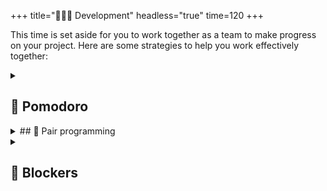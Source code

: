 +++
title="🧑🏿‍🔧 Development"
headless="true"
time=120
+++

This time is set aside for you to work together as a team to make progress on your project. Here are some strategies to help you work effectively together:

<details>
<summary>

## 🍅 Pomodoro

</summary>
Each team member take a small-scoped ticket. Set a timer for {{<timer>}}25{{</timer>}}. Use this focused time to complete your ticket and open a PR.

⌛ Time's up! Take a {{<timer>}}5{{</timer>}} break! Make a cup of tea. Walk around a bit.

Now set a new {{<timer>}}25{{</timer>}} and review each PR as a group.

⌛ Time's up! Take a {{<timer>}}5{{</timer>}} break! Make a cup of tea. Stretch! Look at how much progress you made in one hour. ✨

</details>
<details>
<summary>
## 🧭 Pair programming
</summary>

- Switch between driver and navigator roles after {{<timer>}}10{{</timer>}}
- The "driver" is the person typing on the keyboard, just thinking about what needs to be written
- The "navigator" reviews what the driver is doing and is thinking about to write next
- Don't dominate - this is teamwork

⌛ Time's up! Take a {{<timer>}}5{{</timer>}} break! Make a cup of tea. Good job, partners!

</details>

<details>
<summary>

## 🚧 Blockers

</summary>
Identify any blockers or dependencies in your project. What must be done first? What can be "decoupled" and done in parallel? The better you can identify these, the more efficient your team will be. Discuss these blockers as a team and decide how to solve them while you are all together and can help each other.

### Describe your blocker

Describing the problem systematically will take you most of the way to resolving the blocker. Use the following template on a ticket on your board:

1. **What you did**: Describe what you have done so far. Give links and code snippets.
1. **What you expected**: Describe what you expected to happen.
1. **What actually happened**: Describe what actually happened.

Blockers can feel frustrating, but in reality they are opportunities to explore and solve problems. This is what engineering is all about. 🌱

</details>
